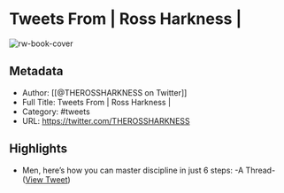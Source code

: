 # Tweets From | Ross Harkness |

![rw-book-cover](https://pbs.twimg.com/profile_images/1559244198817271810/w3rHp3Ed.jpg)

## Metadata
- Author: [[@THEROSSHARKNESS on Twitter]]
- Full Title: Tweets From | Ross Harkness |
- Category: #tweets
- URL: https://twitter.com/THEROSSHARKNESS

## Highlights
- Men, here’s how you can master discipline in just 6 steps:
  -A Thread- ([View Tweet](https://twitter.com/THEROSSHARKNESS/status/1532316103015387139))
